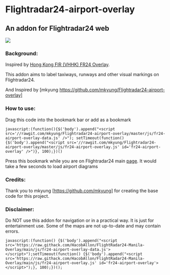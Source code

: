 # Flightradar24-airport-overlay
## An addon for Flightradar24 web

![](http://i.imgur.com/tEJLOxz.jpg)

### Background:
Inspired by [Hong Kong FIR (VHHK) FR24 Overlay](https://github.com/microtony/fr24-overlay-vhhk).

This addon aims to label taxiways, runways and other visual markings on Flightradar24. 

And Inspired by [mkyung https://github.com/mkyung/Flightradar24-airport-overlay]
### How to use:

Drag this code into the bookmark bar or add as a bookmark

`javascript:(function(){$('body').append("<script src='//rawgit.com/mkyung/Flightradar24-airport-overlay/master/js/fr24-airport-overlay-data.js' />"); setTimeout(function(){$('body').append("<script src='//rawgit.com/mkyung/Flightradar24-airport-overlay/master/js/fr24-airport-overlay.js' id='fr24-airport-overlay' />")}, 100);})()`

Press this bookmark while you are on Flightradar24 main [page](http://www.flightradar24.com/). It would take a few seconds to load airport diagrams 
### Credits:
Thank you to mkyung [https://github.com/mkyung] for creating the base code for this project.
### Disclaimer:

Do NOT use this addon for navigation or in a practical way. It is just for entertainment use. 
Some of the maps are not up-to-date and may contain errors.

`javascript:(function() {$('body').append("<script src='https://raw.githack.com/HacobAllon/FlightRadar24-Manila-Overlay/main/js/fr24-airport-overlay-data.js'></script>");setTimeout(function() {$('body').append("<script src='https://raw.githack.com/HacobAllon/FlightRadar24-Manila-Overlay/main/js/fr24-airport-overlay.js' id='fr24-airport-overlay'></script>");}, 100);})();`
